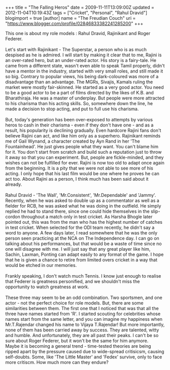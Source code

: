 +++
title = "The Falling Heros"
date = 2009-11-11T13:09:00Z
updated = 2012-11-04T10:19:43Z
tags = ["Cricket", "Personal", "Rahul Dravid"]
blogimport = true 
[author]
	name = "The Freudian Couch"
	uri = "https://www.blogger.com/profile/02846833382241285200"
+++

<div dir="ltr" style="text-align: left;" trbidi="on">
This one is about my role models : Rahul Dravid, Rajinikant and Roger Federer. <br />
<br />
Let's start with Rajinikant - The Superstar, a person who is as much despised as he is admired. I will start by making it clear that to me, Rajini is an over-rated hero, but an under-rated actor. His story is a fairy-tale. He came from a different state, wasn't even able to speak Tamil properly, didn't have a mentor in the industry, started with  very small roles, and still made it so big. Contrary to popular views, his being dark-coloured was more of a disadvantage than an advantage. The MGRs, Sivajis, Kamals ruling the market were mostly fair-skinned. He started as a very good actor. You need to be a good actor to be a part of films directed by the likes of K.B. and Bharathiraja. He was a master of underplay. But people were more attracted to his charisma than his acting skills. So, somewhere down the line, he made a decision to stop acting, and put to full use his charisma.   <br />
<br />
But, today's generation has been over-exposed to attempts by various heros to cash in their charisma - even if they don't have one - and as a result, his popularity is declining gradually. Even hardcore Rajini fans don't believe Rajini can act, and like him only as a superhero.  Rajinikant reminds me of Gail Wynand, a character created by Ayn Rand in her 'The Fountainhead'. He just gives people what they want. You can't blame him for it. You don't start from scratch and build such a reputation just to throw it away so that you can experiment. But, people are fickle-minded, and they wishes can not be fulfilled for ever. Rajini is now too old to adapt once again from the beginning. It is a pity that we were not able to see more of his acting. I only hope that his last film would be one where he proves he can act too. About Rajini as a person, I think much has been said about it already. <br />
<br />
Rahul Dravid - 'The Wall', 'Mr.Consistent', 'Mr.Dependable' and 'Jammy'. Recently, when he was asked to double up as a commentator as well as a fielder for RCB, he was asked what he was doing in the outfield. He simply replied he had to stand there, since one could hide themselves in the slip-cordon throughout a match only in test cricket. As Harsha Bhogle later pointed out, this was from the man who has the highest number of catches in test cricket. When selected for the ODI team recently, he didn't say a word to anyone. A few days later, I read somewhere that he was the only person seen practicing at the NCA on The Independence day. I can go on talking about his performances, but that would be a waste of time since no one will disagree with me. I will just say that any great player like him, Sachin, Laxman, Ponting can adapt easily to any format of the game. I hope that he is given a chance to retire from limited overs cricket in a way that would be etched in our memories.<br />
<br />
Frankly speaking, I don't watch much Tennis. I know just enough to realise that Federer is greatness personified, and we shouldn't miss the opportunity to watch greatness at work. <br />
<br />
These three may seem to be an odd combination. Two sportsmen, and one actor - not the perfect choice for role models. But, there are some similarities between them. The first one that I noticed that was that all the three have names started from 'R'. I started scouting for celebrities whose names start from the same letter, and you can imagine my happiness when Mr.T.Rajendar changed his name to Vijaya T.Rajendar! But more importantly, none of them has been carried away by success. They are talented, witty and humble. And unfortunately, they are all past their peaks. I can't be so sure about Roger Federer, but it won't be the same for him anymore.<br />
Maybe it is becoming a general trend - time-tested theories are being ripped apart by the pressure caused due to wide-spread critisicsm, causing self-doubts. Some, like 'The Little Master' and 'Fedex' survive, only to face more critiscm. How much more can they endure?</div>


